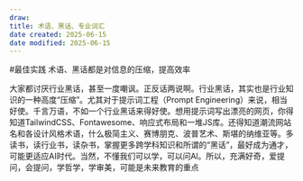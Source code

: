 ```yaml
---
draw:
title: 术语、黑话、专业词汇
date created: 2025-06-15
date modified: 2025-06-15
---
```


#最佳实践   术语、黑话都是对信息的压缩，提高效率

大家都讨厌行业黑话，甚至一度嘲讽。正反话两说啊。行业黑话，其实也是行业知识的一种高度“压缩”。尤其对于提示词工程（Prompt Engineering）来说，相当好使。千言万语，不如一个行业黑话来得好使。想用提示词写出漂亮的网页，你得知道TailwindCSS、Fontawesome、响应式布局和一堆JS库。还得知道潮流网站名和各设计风格术语，什么极简主义、赛博朋克、波普艺术、斯堪的纳维亚等。多读书，读行业书，读杂书，掌握更多跨学科知识和所谓的“黑话”，最好成为通才，可能更适应AI时代。当然，不懂我们可以学，可以问Al。所以，充满好奇，爱提问，会提问，学哲学，学审美，可能是未来教育的重点

